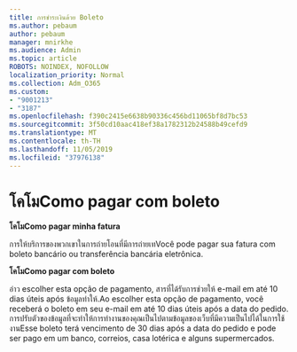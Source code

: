 ```yaml
---
title: การชำระเงินด้วย Boleto
ms.author: pebaum
author: pebaum
manager: mnirkhe
ms.audience: Admin
ms.topic: article
ROBOTS: NOINDEX, NOFOLLOW
localization_priority: Normal
ms.collection: Adm_O365
ms.custom:
- "9001213"
- "3187"
ms.openlocfilehash: f390c2415e6638b90336c456bd11065bf8d7bc53
ms.sourcegitcommit: 3f50cd10aac418ef38a1782312b24588b49cefd9
ms.translationtype: MT
ms.contentlocale: th-TH
ms.lasthandoff: 11/05/2019
ms.locfileid: "37976138"
---
```

# <a name="como-pagar-com-boleto"></a><span data-ttu-id="c8ea6-102">โคโม</span><span class="sxs-lookup"><span data-stu-id="c8ea6-102">Como pagar com boleto</span></span>

<span data-ttu-id="c8ea6-103">**โคโม**</span><span class="sxs-lookup"><span data-stu-id="c8ea6-103">**Como pagar minha fatura**</span></span>

<span data-ttu-id="c8ea6-104">การให้บริการของพวกเขาในการถ่ายโอนที่มีการถ่ายเท</span><span class="sxs-lookup"><span data-stu-id="c8ea6-104">Você pode pagar sua fatura com boleto bancário ou transferência bancária eletrônica.</span></span>

<span data-ttu-id="c8ea6-105">**โคโม**</span><span class="sxs-lookup"><span data-stu-id="c8ea6-105">**Como pagar com  boleto**</span></span>

<span data-ttu-id="c8ea6-106">อ่าว escolher esta opção de pagamento, สารที่ได้รับการช่วยให้ e-mail em até 10 dias úteis após ข้อมูลทำให้.</span><span class="sxs-lookup"><span data-stu-id="c8ea6-106">Ao escolher  esta opção de pagamento, você receberá o boleto em seu e-mail em até 10 dias úteis após a data do pedido.</span></span> <span data-ttu-id="c8ea6-107">การปรับตัวของข้อมูลที่จะทำให้การทำงานของคุณเป็นไปตามข้อมูลของเว็บที่มีความเป็นไปได้ในการใช้งาน</span><span class="sxs-lookup"><span data-stu-id="c8ea6-107">Esse boleto terá vencimento de 30 dias após a data do pedido e pode ser pago em um banco, correios, casa lotérica e alguns supermercados.</span></span> 